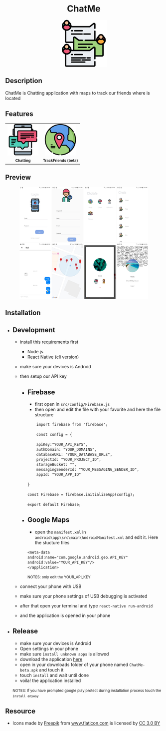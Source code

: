 <div align=center>
    <h1>ChatMe</h1>
    <img src="src/images/037-chat.png" alt="X" width="150">
</div>



## Description

ChatMe is Chatting application with maps to track our friends where is located

## Features

<table border=0>
  <tr>
     <td align="center"><img src="src/images/038-chat.png" width="100px;" alt="X"/><br /><sub><b>Chatting</b></sub><br />
     <td align="center"><img src="src/images/035-location.png" width="100px;" alt="X"/><br /><sub><b>TrackFriends (beta)</b></sub><br />
  </tr>
</table>

## Preview

<p align='center'>
<span>
<tr>
  <td><img src="screenshots/login.jpg" width="100px;" alt="X"/></td>
  <td><img src="screenshots/register.jpg" width="100px;" alt="X"/></td>
</tr>
<tr>
  <td><img src="screenshots/main_menu.jpg" width="100px;" alt="X"/></td>
  <td><img src="screenshots/chat_list.jpg" width="100px;" alt="X"/></td>
</tr>
<tr>
  <td><img src="screenshots/chat.jpg" width="100px;" alt="X"/></td>
  <td><img src="screenshots/maps.jpg" width="100px;" alt="X"/></td>
</tr>
<tr>
  <td><img src="screenshots/modal.jpg" width="100px;" alt="X"/></td>
  <td><img src="screenshots/my_profile.jpg" width="100px;" alt="X"/></td>
</tr>
</span>
</p>

## Installation

  - ## Development
  
    - install this requirements first
  
        - Node.js
        - React Native (cli version)
    - make sure your devices is Android
    - then setup our API key

        - ## Firebase

            - first open in `src/config/Firebase.js`
            - then open and edit the file with your favorite and here the file structure
            ```
                import firebase from 'firebase';

                const config = {

                apiKey:"YOUR_API_KEYS",
                authDomain: "YOUR_DOMAINS",
                databaseURL: "YOUR_DATABASE_URLs",
                projectId: "YOUR_PROJECT_ID",
                storageBucket: "",
                messagingSenderId: "YOUR_MESSAGING_SENDER_ID",
                appId: "YOUR_APP_ID"

            }

            const Firebase = firebase.initializeApp(config);

            export default Firebase;
            ```
        
        - ## Google Maps
        
            - open the `manifest.xml` in `android\app\src\main\AndroidManifest.xml` and edit it. Here the stucture files 

            ```
            <meta-data
            android:name="com.google.android.geo.API_KEY"
            android:value="YOUR_API_KEY"/>
            </application>
            ```
            <small>NOTES: only edit the YOUR_API_KEY</small>
    - connect your phone with USB 
    - make sure your phone settings of USB debugging is activated
    - after that open your terminal and type `react-native run-android`
    - and the application is opened in your phone
  
  - ## Release

    - make sure your devices is Android  
    - Open settings in your phone
    - make sure `install unknown apps` is allowed
    - download the application [here](https://drive.google.com/file/d/174AR-yVumfxvAbm3t9ADUKkMztb7hBB0/view?usp=sharing "download the Application")
    - open in your downloads folder of your phone named `ChatMe-beta.apk` and touch it
    - touch `install` and wait until done
    - voila! the application installed

    <small>NOTES:  If you have prompted google play protect during installation process touch the `install anyway`</small>
## Resource

- <div>Icons made by <a href="https://www.freepik.com/?__hstc=57440181.0f99c0d8527866a47e1ccd8edf6983aa.1563453172319.1563453172319.1563453172319.1&__hssc=57440181.4.1563453172320&__hsfp=3453667035" title="Freepik">Freepik</a> from <a href="https://www.flaticon.com/"             title="Flaticon">www.flaticon.com</a> is licensed by <a href="http://creativecommons.org/licenses/by/3.0/"             title="Creative Commons BY 3.0" target="_blank">CC 3.0 BY</a></div>
